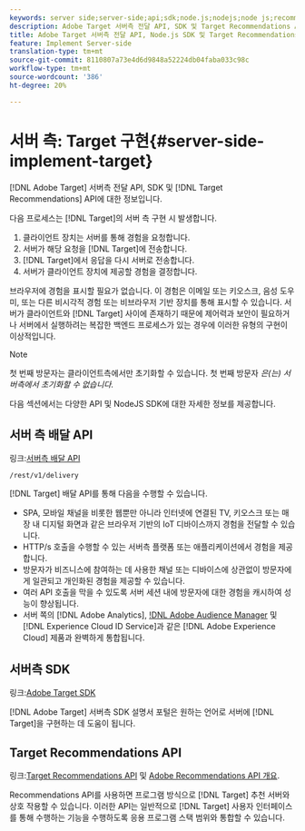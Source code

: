 ```yaml
---
keywords: server side;server-side;api;sdk;node.js;nodejs;node js;recommendations api;api:apis
description: Adobe Target 서버측 전달 API, SDK 및 Target Recommendations API에 대한 정보입니다.
title: Adobe Target 서버측 전달 API, Node.js SDK 및 Target Recommendations API에 대한 정보입니다.
feature: Implement Server-side
translation-type: tm+mt
source-git-commit: 8110807a73e4d6d9848a52224db04faba033c98c
workflow-type: tm+mt
source-wordcount: '386'
ht-degree: 20%

---
```



# 서버 측: Target 구현{#server-side-implement-target}

[!DNL Adobe Target] 서버측 전달 API, SDK 및 [!DNL Target Recommendations] API에 대한 정보입니다.

다음 프로세스는 [!DNL Target]의 서버 측 구현 시 발생합니다.

1. 클라이언트 장치는 서버를 통해 경험을 요청합니다.
1. 서버가 해당 요청을 [!DNL Target]에 전송합니다.
1. [!DNL Target]에서 응답을 다시 서버로 전송합니다.
1. 서버가 클라이언트 장치에 제공할 경험을 결정합니다.

브라우저에 경험을 표시할 필요가 없습니다. 이 경험은 이메일 또는 키오스크, 음성 도우미, 또는 다른 비시각적 경험 또는 비브라우저 기반 장치를 통해 표시할 수 있습니다. 서버가 클라이언트와 [!DNL Target] 사이에 존재하기 때문에 제어력과 보안이 필요하거나 서버에서 실행하려는 복잡한 백엔드 프로세스가 있는 경우에 이러한 유형의 구현이 이상적입니다.

>[!NOTE]
>
>첫 번째 방문자는 클라이언트측에서만 초기화할 수 있습니다. 첫 번째 방문자 *은(는) 서버측에서 초기화할 수 없습니다.*

다음 섹션에서는 다양한 API 및 NodeJS SDK에 대한 자세한 정보를 제공합니다.

## 서버 측 배달 API

링크:[서버측 배달 API](https://developers.adobetarget.com/api/delivery-api/)

`/rest/v1/delivery`

[!DNL Target] 배달 API를 통해 다음을 수행할 수 있습니다.

* SPA, 모바일 채널을 비롯한 웹뿐만 아니라 인터넷에 연결된 TV, 키오스크 또는 매장 내 디지털 화면과 같은 브라우저 기반의 IoT 디바이스까지 경험을 전달할 수 있습니다.
* HTTP/s 호출을 수행할 수 있는 서버측 플랫폼 또는 애플리케이션에서 경험을 제공합니다.
* 방문자가 비즈니스에 참여하는 데 사용한 채널 또는 디바이스에 상관없이 방문자에게 일관되고 개인화된 경험을 제공할 수 있습니다.
* 여러 API 호출을 막을 수 있도록 서버 세션 내에 방문자에 대한 경험을 캐시하여 성능이 향상됩니다.
* 서버 쪽의 [!DNL Adobe Analytics], [!DNL Adobe Audience Manager](AAM) 및 [!DNL Experience Cloud ID Service]과 같은 [!DNL Adobe Experience Cloud] 제품과 완벽하게 통합됩니다.

## 서버측 SDK

링크:[Adobe Target SDK](https://adobetarget-sdks.gitbook.io/docs/)

[!DNL Adobe Target] 서버측 SDK 설명서 포털은 원하는 언어로 서버에 [!DNL Target]을 구현하는 데 도움이 됩니다.

## Target Recommendations API

링크:[Target Recommendations API](https://developers.adobetarget.com/api/recommendations) 및 [Adobe Recommendations API 개요](https://experienceleague.adobe.com/docs/target-learn/recommendations-api-tutorial/recs-api-overview.html).

Recommendations API를 사용하면 프로그램 방식으로 [!DNL Target] 추천 서버와 상호 작용할 수 있습니다. 이러한 API는 일반적으로 [!DNL Target] 사용자 인터페이스를 통해 수행하는 기능을 수행하도록 응용 프로그램 스택 범위와 통합할 수 있습니다.
